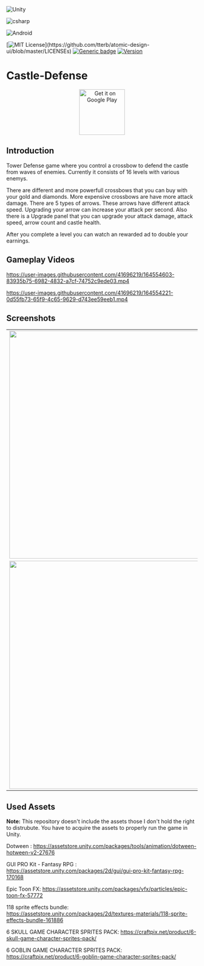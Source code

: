 

![Unity](https://img.shields.io/badge/Unity-100000?style=for-the-badge&logo=unity&logoColor=white)

![csharp](https://forthebadge.com/images/badges/made-with-c-sharp.svg)

![Android](https://forthebadge.com/images/badges/built-for-android.svg)

[![MIT License](https://img.shields.io/apm/l/atomic-design-ui.svg?)](https://github.com/tterb/atomic-design-ui/blob/master/LICENSEs)
[![Generic badge](https://img.shields.io/badge/status-Released-<COLOR>.svg)](https://shields.io/)
[![Version](https://img.shields.io/badge/version-1.0-<COLOR>.svg)](https://shields.io/)

# Castle-Defense

<p align="center">
<a href='https://play.google.com/store/apps/details?id=com.enesozdemir.castledefense&pcampaignid=pcampaignidMKT-Other-global-all-co-prtnr-py-PartBadge-Mar2515-1'><img alt='Get it on Google Play' src='https://play.google.com/intl/en_us/badges/static/images/badges/en_badge_web_generic.png' height=120px /></a>
</p>

## Introduction
Tower Defense game where you control a crossbow to defend the castle from waves of enemies. Currently it consists of 16 levels with various enemys.

There are different and more powerfull crossbows that you can buy with your gold and diamonds. More expensive crossbows are have more attack damage.
There are 5 types of arrows. These arrows have different attack speed. Upgrading your arrow can increase your attack per second.
Also there is a Upgrade panel that you can upgrade your attack damage, attack speed, arrow count and castle health.

After you complete a level you can watch an rewarded ad to double your earnings.

## Gameplay Videos

https://user-images.githubusercontent.com/41696219/164554603-83935b75-6982-4832-a7cf-74752c9ede03.mp4

https://user-images.githubusercontent.com/41696219/164554221-0d55fb73-65f9-4c65-9629-d743ee59eeb1.mp4

## Screenshots
<table align="center">
<tr>
<td>
<img src="https://user-images.githubusercontent.com/41696219/164555460-52f9d591-4646-4729-a517-06de8fd93f17.png" width="600">
</td>

<td>
<img src="https://user-images.githubusercontent.com/41696219/164555486-10f1f306-65c0-4bc4-b948-6f570b5de520.png" width="600">
</td>
</tr>
<td>
<img src="https://user-images.githubusercontent.com/41696219/164555481-4b969631-9030-4b7a-b5b8-a883cd648e66.png" width="600">
</td>
 <td>
<img src="https://user-images.githubusercontent.com/41696219/174881395-818938a2-ea8c-4565-a61a-dea3e88a451d.png" width="600">
 </td>
  </tr>
</tr>
</tr>
</table>
</div>

## Used Assets
**Note:** This repository doesn't include the assets those I don't hold the right to distrubute. 
You have to acquire the assets to properly run the game in Unity.

Dotween : https://assetstore.unity.com/packages/tools/animation/dotween-hotween-v2-27676

GUI PRO Kit - Fantasy RPG : https://assetstore.unity.com/packages/2d/gui/gui-pro-kit-fantasy-rpg-170168

Epic Toon FX: https://assetstore.unity.com/packages/vfx/particles/epic-toon-fx-57772

118 sprite effects bundle: https://assetstore.unity.com/packages/2d/textures-materials/118-sprite-effects-bundle-161886

6 SKULL GAME CHARACTER SPRITES PACK: https://craftpix.net/product/6-skull-game-character-sprites-pack/

6 GOBLIN GAME CHARACTER SPRITES PACK: https://craftpix.net/product/6-goblin-game-character-sprites-pack/
